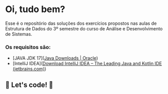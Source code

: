 # Oi, tudo bem? 

Esse é o repositório das soluções dos exercícios propostos nas aulas de Estrutura de Dados do 3º semestre do curso de Análise e Desenvolvimento de Sistemas.

### Os requisitos são:

* [JAVA JDK 17]([Java Downloads | Oracle](https://www.oracle.com/java/technologies/downloads/#java17))
* [IntelliJ IDEA]([Download IntelliJ IDEA – The Leading Java and Kotlin IDE (jetbrains.com)](https://www.jetbrains.com/idea/download/?source=google&medium=cpc&campaign=395433263&term=intellij+IDEA&content=&section=windows))

## 🚀 Let's code! 🚀
